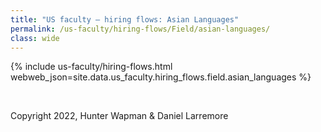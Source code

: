 ```yaml
---
title: "US faculty — hiring flows: Asian Languages"
permalink: /us-faculty/hiring-flows/Field/asian-languages/
class: wide
---
```


{% include us-faculty/hiring-flows.html webweb_json=site.data.us_faculty.hiring_flows.field.asian_languages %}

<br>

Copyright 2022, Hunter Wapman & Daniel Larremore
